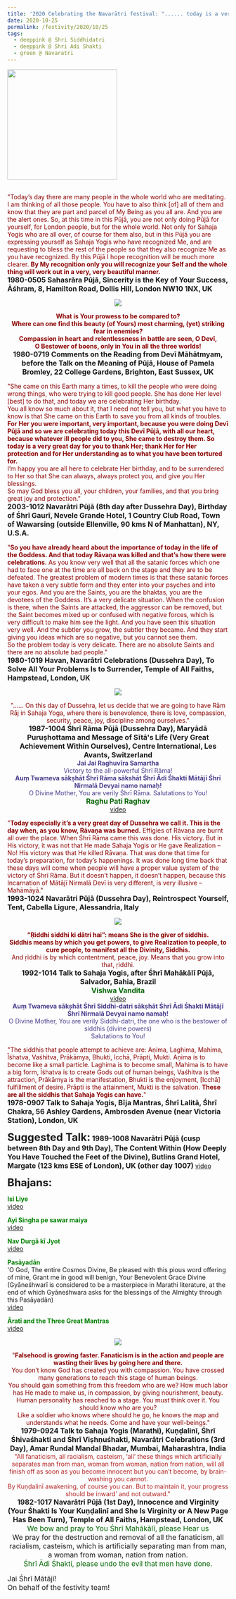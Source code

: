 ```yaml
---
title: '2020 Celebrating the Navarātri festival: "...... today is a very great day for you to thank Her; thank Her for Her protection and for Her understanding" '
date: 2020-10-25
permalink: /festivity/2020/10/25
tags:
  - deeppink @ Shri Siddhidatri
  - deeppink @ Shri Adi Shakti
  - green @ Navaratri
---
```


<div style="text-align: left"><img src="/images/image00.png" width="250" /></div><br>

<p>
<font color="DarkRed">"Today’s day there are many people in the whole world who are meditating. I am thinking of all those people. You have to also think [of] all of them and know that they are part and parcel of My Being as you all are. And you are the alert ones. So, at this time in this Pūjā, you are not only doing Pūjā for yourself, for London people, but for the whole world. Not only for Sahaja Yogis who are all over, of course for them also, but in this Pūjā you are expressing yourself as Sahaja Yogis who have recognized Me, and are requesting to bless the rest of the people so that they also recognize Me as you have recognized. By this Pūjā I hope recognition will be much more clearer. <b>By My recognition only you will recognize your Self and the whole thing will work out in a very, very beautiful manner.</b></font><br>
<font size="+0"><b>1980-0505 Sahasrāra Pūjā, Sincerity is the Key of Your Success, Āśhram, 8, Hamilton Road, Dollis Hill, London NW10 1NX, UK</b></font>
</p>

<div style="text-align: center"><img src="/images/image540.png" /></div>

<p style="text-align:center;">
<font color="DarkRed"><b>What is Your prowess to be compared to?<br> 
Where can one find this beauty (of Yours) most charming, (yet) striking fear in enemies?<br> 
Compassion in heart and relentlessness in battle are seen, 
O Devī, <br> 
O Bestower of boons, only in You in all the three worlds!</b></font><br>
<font size="+0"><b>1980-0719 Comments on the Reading from Devī Māhātmyam, before the Talk on the Meaning of Pūjā, House of Pamela Bromley, 22 College Gardens, Brighton, East Sussex, UK</b></font>
</p>

<p>
<font color="DarkRed">"She came on this Earth many a times, to kill the people who were doing wrong things, who were trying to kill good people. She has done Her level [best] to do that, and today we are celebrating Her birthday.<br>
You all know so much about it, that I need not tell you, but what you have to know is that She came on this Earth to save you from all kinds of troubles. <b>For Her you were important, very important, because you were doing Devī Pūjā and so we are celebrating today this Devī Pūjā, with all our heart, because whatever ill people did to you, She came to destroy them. So today is a very great day for you to thank Her; thank Her for Her protection and for Her understanding as to what you have been tortured for.</b><br>
I’m happy you are all here to celebrate Her birthday, and to be surrendered to Her so that She can always, always protect you, and give you Her blessings.<br>
So may God bless you all, your children, your families, and that you bring great joy and protection."</font><br>
<font size="+0"><b>2003-1012 Navarātri Pūjā (8th day after Dussehra Day), Birthday of Śhrī Gaurī, Nevele Grande Hotel, 1 Country Club Road, Town of Wawarsing (outside Ellenville, 90 kms N of Manhattan), NY, U.S.A.</b></font>
</p>

<p>
<font color="DarkRed">"<b>So you have already heard about the importance of today in the life of the Goddess. And that today Rāvaṇa was killed and that’s how there were celebrations.</b> As you know very well that all the satanic forces which one had to face one at the time are all back on the stage and they are to be defeated. The greatest problem of modern times is that these satanic forces have taken a very subtle form and they enter into your psyches and into your egos. And you are the Saints, you are the bhaktas, you are the devotees of the Goddess. It’s a very delicate situation. When the confusion is there, when the Saints are attacked, the aggressor can be removed, but the Saint becomes mixed up or confused with negative forces, which is very difficult to make him see the light. And you have seen this situation very well. And the subtler you grow, the subtler they became. And they start giving you ideas which are so negative, but you cannot see them.<br>
So the problem today is very delicate. There are no absolute Saints and there are no absolute bad people."</font><br>
<font size="+0"><b>1980-1019 Havan, Navarātri Celebrations (Dussehra Day), To Solve All Your Problems Is to Surrender, Temple of All Faiths, Hampstead, London, UK</b></font>
</p>

<div style="text-align: center"><img src="/images/image541.png" /></div>

<p style=" text-align:center;">
<font color="DarkRed">"...... On this day of Dussehra, let us decide that we are going to have Rām Rāj in Sahaja Yoga, 
where there is benevolence, there is love, compassion, security, peace, joy, discipline among ourselves."</font><br>
<font size="+0"><b>1987-1004 Śhrī Rāma Pūjā (Dussehra Day), Maryādā Puruṣhottama and Message of Sītā's Life (Very Great Achievement Within Ourselves), Centre International, Les Avants, Switzerland</b></font><br>
<font color="DarkSlateBlue"><b>Jai Jai Raghuvīra Samartha</b></font><br>
<font color="DarkSlateBlue">Victory to the all-powerful Śhrī Rāma!</font><br>
<font color="DarkSlateBlue"><b>Auṃ Twameva sākṣhāt Śhrī Rāma sākshāt Śhrī Ādi Śhakti Mātājī Śhrī Nirmalā Devyai namo namaḥ!</b></font><br>
<font color="DarkSlateBlue">O Divine Mother, You are verily Śhrī Rāma. Salutations to You!</font><br>
<font size="+0"><font color="DarkGreen"><b>Raghu Pati Raghav</b></font></font><br>
<a href="https://seven-teams.github.io/Videos_Links.html">video</a>
</p>

<p>
<font color="DarkRed">"<b>Today especially it’s a very great day of Dussehra we call it. This is the day when, as you know, Rāvaṇa was burned.</b> Effigies of Rāvaṇa are burnt all over the place. When Śhrī Rāma came this was done. His victory. But in His victory, it was not that He made Sahaja Yogis or He gave Realization – No! His victory was that He killed Rāvaṇa. That was done that time for today’s preparation, for today’s happenings. It was done long time back that these days will come when people will have a proper value system of the victory of Śhrī Rāma. But it doesn’t happen, it doesn’t happen, because this Incarnation of Mātājī Nirmalā Devī is very different, is very illusive – Mahāmāyā."</font><br>
<font size="+0"><b>1993-1024 Navarātri Pūjā (Dussehra Day), Reintrospect Yourself, Tent, Cabella Ligure, Alessandria, Italy</b></font>
</p>

<div style="text-align: center"><img src="/images/image542.png" /></div>

<p style=" text-align:center;">
<font color="DarkRed"><b>“Ṛiddhi siddhi ki dātri hai”: means She is the giver of siddhis.<br> 
Siddhis means by which you get powers, to give Realization to people, to cure people, to manifest all the Divinity, Siddhis.</b><br> 
And ṛiddhi is by which contentment, peace, joy. Means that you grow into that, ṛiddhi.</font><br>
<font size="+0"><b>1992-1014 Talk to Sahaja Yogis, after Śhrī Mahākālī Pūjā, Salvador, Bahia, Brazil</b></font><br>
<font color="DarkGreen"><font size="+0"><b>Vishwa Vandita</b></font></font><br>
<a href="https://seven-teams.github.io/Videos_Links.html">video</a><br>
<font color="DarkSlateBlue"><b>Auṃ Twameva sākṣhāt Śhrī Siddhi-datri sākṣhāt Śhrī Ādi Śhakti Mātājī Śhrī Nirmalā Devyai namo namaḥ!</b><br>
O Divine Mother, You are verily Siddhi-datri, the one who is the bestower of siddhis (divine powers)<br>
Salutations to You!</font>
</p>

<p>
<font color="DarkRed">"The siddhis that people attempt to achieve are: Aṇima, Laghima, Mahima, Īśhatva, Vaśhitva, Prākāmya, Bhukti, Icchā, Prāpti, Mukti. Aṇima is to become like a small particle. Laghima is to become small, Mahima is to have a big form, Īśhatva is to create Gods out of human beings, Vaśhitva is the attraction, Prākāmya is the manifestation, Bhukti is the enjoyment, [Icchā] fulfillment of desire. Prāpti is the attainment, Mukti is the salvation. <b>These are all the siddhis that Sahaja Yogis can have.</b>"</font><br>
<font size="+0"><b>1978-0907 Talk to Sahaja Yogis, Bīja Mantras, Śhrī Lalitā, Śhrī Chakra, 56 Ashley Gardens, Ambrosden Avenue (near Victoria Station), London, UK</b></font>
</p>

<font size="+2"><b>Suggested Talk:</b></font> 
<font size="+0"><b>1989-1008 Navarātri Pūjā (cusp between 8th Day and 9th Day), The Content Within (How Deeply You Have Touched the Feet of the Divine), Butlins Grand Hotel, Margate (123 kms ESE of London), UK (other day 1007)</b></font>
<a href="https://www.youtube.com/watch?v=E03Bph3RhzE&feature=emb_logo&ab_channel=TeachingsofH.H.ShriMatajiNirmalaDevi"> video</a><br>

<font size="+2"><b>Bhajans:</b></font>

<p>
<font color="green"><b>Isi Liye</b></font><br>
<a href="https://seven-teams.github.io/Videos_Links.html">video</a>
</p>

<p>
<font color="green"><b>Ayi Singha pe sawar maiya</b></font><br>
<a href="https://www.youtube.com/watch?v=dh79abA1AsU&feature=emb_logo&ab_channel=SahajaYoga">video</a>
</p>
 
<p>
<font color="green"><b>Nav Durgā kī Jyot </b></font><br>
<a href="https://seven-teams.github.io/Videos_Links.html">video</a> 
</p>

<p>
<font color="green"><b>Pasāyadān</b></font><br>
'O God, The entire Cosmos Divine, Be pleased with this pious word offering of mine,
Grant me in good will benign, Your Benevolent Grace Divine<br>
(Gyāneśhwarī is considered to be a masterpiece in Marathi literature, at the end of which Gyāneśhwara asks for the blessings of the Almighty through this Pasāyadān)<br>
<a href="https://www.youtube.com/watch?v=IcphtsDeZmM&ab_channel=VishwaNirmalaDharma">video</a> 
</p>

<p>
<font color="green"><b>Āratī and the Three Great Mantras</b></font><br>
<a href="https://seven-teams.github.io/Videos_Links.html">video</a> 
</p>

<div style="text-align: center"><img src="/images/image543.png" /></div>

<p style="text-align:center;">
<font color="DarkRed">"<b>Falsehood is growing faster. Fanaticism is in the action and people are wasting their lives by going here and there.</b><br>
You don’t know God has created you with compassion. You have crossed many generations to reach this stage of human beings.<br>
You should gain something from this freedom who are we? How much labor has He made to make us, in compassion, by giving nourishment, beauty.<br> 
Human personality has reached to a stage. You must think over it. You should know who are you?<br> 
Like a soldier who knows where should he go, he knows the map and understands what he needs. Come and have your well-beings."</font><br>
<font size="+0"><b>1979-0924 Talk to Sahaja Yogis (Marathi), Kuṇḍalinī, Śhrī Śhivaśhakti and Śhrī Viṣhṇuśhakti, Navarātri Celebrations (3rd Day), Amar Rundal Mandal Bhadar, Mumbai, Maharashtra, India</b></font><br>
<font color="FireBrick">"All fanaticism, all racialism, casteism, ‘all’ these things which artificially separates
man from man, woman from woman, nation from nation, will all finish off as soon as you become innocent but you can’t become, by brain-washing you cannot.<br> 
By Kuṇḍalinī awakening, of course you can. But to maintain it, your progress should be inward’ and not outward."</font><br>
<font size="+0"><b>1982-1017 Navarātri Pūjā (1st Day), Innocence and Virginity (Your Śhakti Is Your Kuṇḍalinī and She Is Virginity or A New Page Has Been Turn), Temple of All Faiths, Hampstead, London, UK</b></font><br>
<font color="DarkGreen"><font size="+0">We bow and pray to You Śhrī Mahākālī, please Hear us</font></font><br>
<font size="+0">We pray for the destruction and removal of all the fanaticism, all racialism, casteism, which is artificially separating man from man, a woman from woman, nation from nation. </font><br>
<font color="DarkGreen"><font size="+0">Śhrī Ādi Śhakti, please undo the evil that men have done.</font></font>
</p>

<p>
<font size="+0">Jai Śhrī Mātājī!<br>
On behalf of the festivity team!</font>
</p>